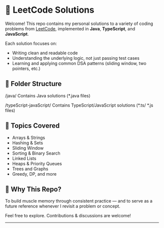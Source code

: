 # 🧠 LeetCode Solutions

Welcome! This repo contains my personal solutions to a variety of coding problems from [LeetCode](https://leetcode.com/), implemented in **Java**, **TypeScript**, and **JavaScript**.

Each solution focuses on:
- Writing clean and readable code
- Understanding the underlying logic, not just passing test cases
- Learning and applying common DSA patterns (sliding window, two pointers, etc.)

## 📂 Folder Structure

/java/
Contains Java solutions (*.java files)

/typeScript-javaScript/
Contains TypeScript/JavaScript solutions (*.ts/ *.js files)


## 🔧 Topics Covered

- Arrays & Strings
- Hashing & Sets
- Sliding Window
- Sorting & Binary Search
- Linked Lists
- Heaps & Priority Queues
- Trees and Graphs
- Greedy, DP, and more

## 🚀 Why This Repo?

To build muscle memory through consistent practice — and to serve as a future reference whenever I revisit a problem or concept.

Feel free to explore. Contributions & discussions are welcome!

---

